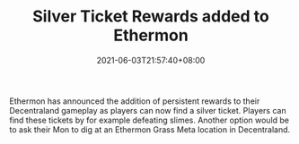 ﻿---
title: "Silver Ticket Rewards added to Ethermon"
date: 2021-06-03T21:57:40+08:00
lastmod: 2021-06-03T16:45:40+08:00
draft: false
authors: ["Dominique"]
description: "Ethermon has announced the addition of persistent rewards to their Decentraland gameplay as players can now find a silver ticket. Players can find these tickets by for example defeating slimes. Another option would be to ask their Mon to dig at an Ethermon Grass Meta location in Decentraland."
featuredImage: "silver-ticket-rewards-added-to-ethermon.png"
tags: ["Virtual World","Play to Earn"]
categories: ["news"]
news: ["Virtual World"]
weight: 
lightgallery: true
pinned: false
recommend: false
recommend1: false
---

Ethermon has announced the addition of persistent rewards to their Decentraland gameplay as players can now find a silver ticket. Players can find these tickets by for example defeating slimes. Another option would be to ask their Mon to dig at an Ethermon Grass Meta location in Decentraland.

<!--more-->

